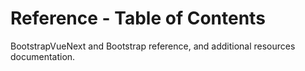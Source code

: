 # Reference - Table of Contents

<div class="lead mb-5">

BootstrapVueNext and Bootstrap reference, and additional resources documentation.

</div>

<TableOfContentsCard v-for="component in computedComponentsList" :key="component.name" class="my-3" :name="component.name" :description="component.description" :route="component.route" />

<script setup lang="ts">
import {withBase} from 'vitepress'
import {computed} from 'vue'
import TableOfContentsCard from '../components/TableOfContentsCard.vue'

const routeLocation = (name: string): string => withBase(`/docs/reference/${name.toLowerCase()}`).trim().replaceAll(/\s+/g, '-')

const componentList: {name: string; description: string}[] = [
  {
    name: 'Accessibility',
    description:
      `A brief overview of BootstrapVueNext's features and limitations for the creation of accessible content`,
  },
  {
    name: 'Color Variants',
    description:
      'Color variants available when using the default Bootstrap v5 CSS and their mappings to CSS classes',
  },
  {
    name: 'Contributing',
    description:
      'Information on contributing to the BootstrapVueNext project',
  },
  {
    name: 'Router Links',
    description: 'Several BootstrapVueNext components support rendering `RouterLink` components compatible with Vue Router and Nuxt.js',
  },
  {
    name: 'Settings',
    description: 'BootstrapVue provides a few options for customizing component default values, and more',
  },
  {
    name: 'Size props and classes',
    description: 'Bootstrap v5 CSS provides several classes that control the sizing of elements, of which some of these have been translated into props on components',
  },
  {
    name: 'Spacing classes',
    description: `Bootstrap v5 CSS includes a wide range of shorthand responsive margin and padding utility classes to modify an element's appearance`,
  },
  {
    name: 'Starter Templates',
    description:
      'There are several ways you can create your app, from basic client side HTML all the way up to using a build system and compilers',
  },
  {
    name: 'Theming Bootstrap',
    description:
      `Theming is accomplished by SASS variables, SASS maps, and custom CSS. There is no dedicated theme stylesheet; instead, you can enable the built-in theme to add gradients, shadows, and more.`,
  },
  {
    name: 'Third party libraries',
    description:
      'There are several 3rd party libraries that you can use to add additional functionality and features to your BootstrapVue project',
  },
  {
    name: 'Utility Classes',
    description:
      'Bootstrap v5 CSS provides various utility classes to control color, spacing, flex-box, text alignment, floating, position, responsive display/hiding and much more',
  },
  {
    name: 'Form Validation',
    description:
      'BootstrapVueNext does not include form validation by default; we leave that up to the many existing form validation plugins. Included here are some examples of validation plugins and how they may be integrated',
  },
]

const computedComponentsList = computed(() =>
  [...componentList]
    .map((el) => ({
      name: el.name,
      description: el.description,
      route: routeLocation(el.name),
    }))
    .sort((a, b) => a.name.localeCompare(b.name))
)
</script>
